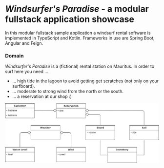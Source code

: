 # *Windsurfer's Paradise* -  a modular fullstack application showcase
 In this modular fullstack sample application a windsurf rental software is implemented in TypeScript and Kotlin. Frameworks in use are Spring Boot, Angular and Feign.

### Domain

*Windsurfer's Paradise* is a (fictional) rental station on Mauritus. In order to surf here you need ...
- ... high tide in the lagoon to avoid getting get scratches (not only on your surfboard).
- ... moderate to strong wind from the north or the south.
- ... a reservation at our shop :)  

![domain](domain.png)
